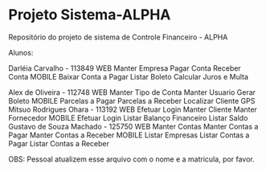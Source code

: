 Projeto Sistema-ALPHA
==========================

Repositório do projeto de sistema de Controle Financeiro - ALPHA 


Alunos:

Darléia Carvalho - 113849
  WEB
    Manter Empresa
    Pagar Conta
    Receber Conta
  MOBILE
    Baixar Conta a Pagar
    Listar Boleto
    Calcular Juros e Multa

Alex de Oliveira - 112748
  WEB
    Manter Tipo de Conta
    Manter Usuario
    Gerar Boleto
  MOBILE
    Parcelas a Pagar
    Parcelas a Receber
    Localizar Cliente GPS
Mitsuo Rodrigues Ohara - 113192
  WEB
    Efetuar Login
    Manter Cliente
    Manter Fornecedor
  MOBILE
    Efetuar Login
    Listar Balanço Financeiro
    Listar Saldo
Gustavo de Souza Machado - 125750
  WEB
    Manter Contas
    Manter Contas a Pagar
    Manter Contas a Receber
  MOBILE
    Listar Empresas
    Listar Contas a Pagar
    Listar Contas a Receber

OBS: Pessoal atualizem esse arquivo com o nome e a matricula, por favor.
